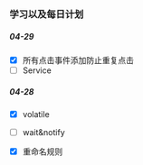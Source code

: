 
### 学习以及每日计划


##### 04-29 
- [x] 所有点击事件添加防止重复点击
- [ ] Service

##### 04-28
- [x] volatile
- [ ] wait&notify
- [x] 重命名规则

